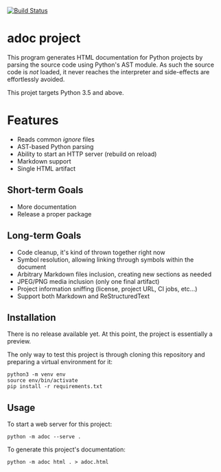 [![Build Status](https://travis-ci.org/saalaa/adoc.svg?branch=master)](https://travis-ci.org/saalaa/adoc)

# **adoc** project

This program generates HTML documentation for Python projects by parsing the
source code using Python's AST module. As such the source code is *not* loaded,
it never reaches the interpreter and side-effects are effortlessly avoided.

This projet targets Python 3.5 and above.


# Features

- Reads common *ignore* files
- AST-based Python parsing
- Ability to start an HTTP server (rebuild on reload)
- Markdown support
- Single HTML artifact


## Short-term Goals

- More documentation
- Release a proper package


## Long-term Goals

- Code cleanup, it's kind of thrown together right now
- Symbol resolution, allowing linking through symbols within the document
- Arbitrary Markdown files inclusion, creating new sections as needed
- JPEG/PNG media inclusion (only one final artifact)
- Project information sniffing (license, project URL, CI jobs, etc...)
- Support both Markdown and ReStructuredText


## Installation

There is no release available yet. At this point, the project is essentially a
preview.

The only way to test this project is through cloning this repository and
preparing a virtual environment for it:

    python3 -m venv env
    source env/bin/activate
    pip install -r requirements.txt


## Usage

To start a web server for this project:

    python -m adoc --serve .

To generate this project's documentation:

    python -m adoc html . > adoc.html
